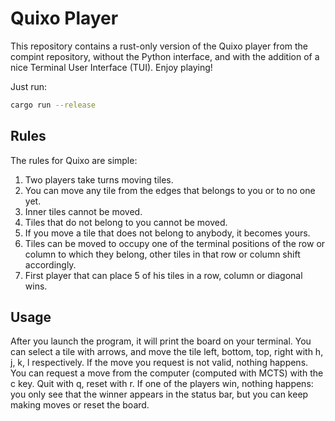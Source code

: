 # Quixo Player

This repository contains a rust-only version of the Quixo player from the
compint repository, without the Python interface, and with the addition of a
nice Terminal User Interface (TUI). Enjoy playing!

Just run:
```bash
cargo run --release
```

## Rules
The rules for Quixo are simple:
1. Two players take turns moving tiles.
1. You can move any tile from the edges that belongs to you or to no one yet.
1. Inner tiles cannot be moved.
1. Tiles that do not belong to you cannot be moved.
1. If you move a tile that does not belong to anybody, it becomes yours.
1. Tiles can be moved to occupy one of the terminal positions of the row or column to which they belong, other tiles in that row or column shift accordingly.
1. First player that can place 5 of his tiles in a row, column or diagonal wins.

## Usage
After you launch the program, it will print the board on your terminal. You can
select a tile with arrows, and move the tile left, bottom, top, right with h, j,
k, l respectively.  If the move you request is not valid, nothing happens.  You
can request a move from the computer (computed with MCTS) with the c key.  Quit
with q, reset with r. If one of the players win, nothing happens: you only see
that the winner appears in the status bar, but you can keep making moves or
reset the board.